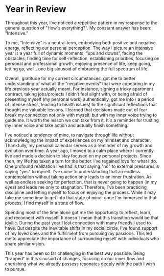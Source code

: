 # Year in Review

Throughout this year, I've noticed a repetitive pattern in my response to the general question of "How´s everything?“.
My constant answer has been: "Intensive."

To me, "Intensive" is a neutral term, embodying both positive and negative energy, reflecting our personal perception.
The way I picture an intensive year is a year full of dynamic moments, “ups and downs”, facing the obstacles, finding time for self-reflection, establishing priorities, focusing on personal and professional growth, enjoying presence of life, keep going, letting go, well.. 
one big sinusoid of embracing the full spectrum of life.




Overall, gratitude for my current circumstances, got me to better understanding of what all the “negative events” that were appearing in my life previous year actually meant.
For instance, signing a tricky apartment contract, taking jobs/projects I didn’t feel alight with, or being afraid of presenting myself (my personal work) authentically, got me into ( a period of intense stress, leading to health issues) to the significant reflections that thought me valuable lessons.
I learned that decisions made out of fear break my connection not only with myself, but with my inner voice trying to guide me. 
It worth the lesson we can take from it. It´s a reminder for trusting my inner voice and take action and actually finish something.




I've noticed a tendency of mine, to navigate through life without acknowledging the impact of experiences on my mindset and character. Thankfully, my personal calendar serves as a reminder of my growth and evolution over time.
A year ago, I moved to a calm place where I currently live and made a decision to stay focused on my personal projects. Since then, my life has taken a turn for the better. I've regained love for what I do.
One profound realization I've had is that saying "no" to external pressures is saying "yes" to myself.
I've come to understanding that an endless contemplation without taking action only leads to an inner frustration.
As well as endless seeking for perfection, that is never going to happen (in my eyes) and leads me only to stagnation. Therefore, I´ve been practicing discipline and letting myself to focus on enjoying the process. While it may take me some time to get into that state of mind, once I'm immersed in that process, I find myself in a state of flow.




Spending most of the time alone got me the opportunity to reflect, learn, and reconnect with myself. It doesn´t mean that this transition would be that idyllic. During the past year I lost connection with many friends I used to have. But despite the inevitable shifts in my social circle, I've found support of my loved ones and the fulfillment from pursuing my passions. This led me to appreciate the importance of surrounding myself with individuals who share similar vision.


This year has been so far challenging in the best way possible. Being “trapped” in this sinusoid of changes, focusing on our inner flow and cherishing what we already possess resonates deeply with the path I wish to pursue.

